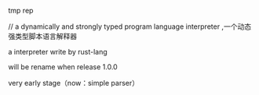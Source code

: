 tmp rep

// a dynamically and strongly typed program language interpreter ,一个动态强类型脚本语言解释器

a interpreter write by rust-lang

will be rename when release 1.0.0

very early stage（now：simple parser）
